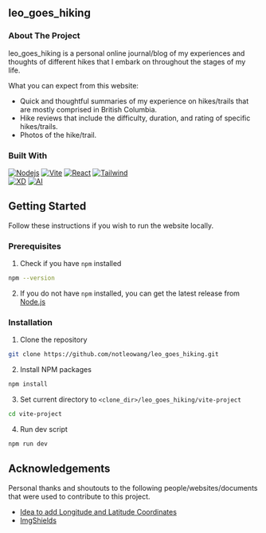 ## leo_goes_hiking

### About The Project
leo_goes_hiking is a personal online journal/blog of my experiences and thoughts of different hikes that I embark on
throughout the stages of my life.

What you can expect from this website:
- Quick and thoughtful summaries of my experience on hikes/trails that are mostly comprised in British Columbia.
- Hike reviews that include the difficulty, duration, and rating of specific hikes/trails.
- Photos of the hike/trail.

### Built With
[![Nodejs][Node-Badge]][Node-URL]
[![Vite][Vite-Badge]][Vite-URL]
[![React][React-Badge]][React-URL]
[![Tailwind][Tailwind-Badge]][Tailwind-URL] \
[![XD][XD-Badge]][XD-URL]
[![AI][AI-Badge]][AI-URL]

[Node-Badge]: https://img.shields.io/badge/Node.js-0f0f0f?style=for-the-badge&logo=Node.js&logoColor=339933
[Node-URL]: https://nodejs.org/en
[Vite-Badge]: https://img.shields.io/badge/Vite-0f0f0f?style=for-the-badge&logo=Vite&logoColor=646CFF
[Vite-URL]: https://vitejs.dev/
[React-Badge]: https://img.shields.io/badge/React-0f0f0f?style=for-the-badge&logo=React&logoColor=61DAFB
[React-URL]: https://react.dev/
[Tailwind-Badge]: https://img.shields.io/badge/Tailwind-0f0f0f?style=for-the-badge&logo=Tailwind-CSS&logoColor=06B6D4
[Tailwind-URL]: https://tailwindcss.com/
[XD-Badge]: https://img.shields.io/badge/Adobe%20XD-0f0f0f?style=for-the-badge&logo=Adobe%20XD&logoColor=%23FF61F6
[XD-URL]: https://www.adobe.com/ca/
[AI-Badge]: https://img.shields.io/badge/Adobe%20Illustrator-0f0f0f?style=for-the-badge&logo=Adobe%20Illustrator&logoColor=FF9A00
[AI-URL]: https://www.adobe.com/ca/

## Getting Started
Follow these instructions if you wish to run the website locally.

### Prerequisites
1. Check if you have `npm` installed
```sh
npm --version
```
2. If you do not have `npm` installed, you can get the latest release from [Node.js](https://nodejs.org/en)

### Installation
1. Clone the repository
```sh
git clone https://github.com/notleowang/leo_goes_hiking.git
```
2. Install NPM packages
```sh
npm install
```
3. Set current directory to `<clone_dir>/leo_goes_hiking/vite-project`
```sh
cd vite-project
```
4. Run dev script
```sh
npm run dev
```

## Acknowledgements
Personal thanks and shoutouts to the following people/websites/documents that were used to contribute to this project.
- [Idea to add Longitude and Latitude Coordinates](https://imgur.com/a/Vt87JvO)
- [ImgShields](https://shields.io/)

